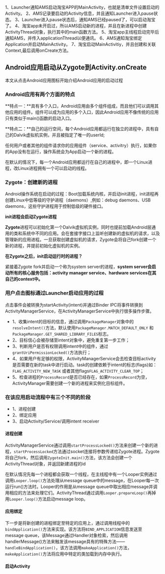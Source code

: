 1、Launcher通知AMS启动淘宝APP的MainActivity，也就是清单文件设置启动的Activity。
2、AMS记录要启动的Activity信息，并且通知Launcher进入pause状态。
3、Launcher进入pause状态后，通知AMS已经paused了，可以启动淘宝了。
4、淘宝app未开启过，所以AMS启动新的进程，并且在新进程中创建ActivityThread对象，执行其中的main函数方法。
5、淘宝app主线程启动完毕后通知AMS，并传入applicationThread以便通讯。
6、AMS通知淘宝绑定Application并启动MainActivity。
7、淘宝启动MainActivitiy，并且创建和关联Context,最后调用onCreate方法。


## Android应用启动从Zygote到Activity.onCreate

本文从点击Android应用图标开始介绍Android应用的启动过程

### Android应用有两个方面的特点

**特点一：**具有多个入口，Android应用由多个组件组成，而且他们可以调用其他应用的组件。组件可以成为应用的多个入口，因此Android应用不像传统的应用只有类似于main()函数的启动入口。

**特点二：**自己的运行空间，每个Android应用都运行在独立的进程中，具有自己的Dalvik虚拟机实例，并且被指定了唯一的userId;


任何用户或者其他的组件请求你的应用组件（service、activitry）执行，如果你的App没有在运行，操作系统会为App启动一个新的进程。

在默认的情况下，每一个Android应用都运行在自己的进程中，即一个Linux进程，改Linux进程拥有一个可以启动的线程。 


### Zygote：创建新的进程

Android操作系统在启动的过程：Boot加载系统内核，并启动init进程，init进程再创建Linux中低等级的守护进程（daemons）,例如：debug daemons、USB daemons，这些守护进程用于控制低级的硬件接口。

**init进程会启动Zygote进程**

**Zygote**进程可以初始化第一个Dalvik虚拟机实例，同时也提前加载Android层通用的类和系统中不同的应用。会在套接字接口上监听创建新的虚拟机的请求，以及管理新的应用进程。一旦获取创建虚拟机的请求，Zygote会将自己fork创建一个新的进程，并提前初始化虚拟机的实例。

**在Zygote之后，init启动运行时的进程？**

紧接着Zygote fork并启动一个称为system server的进程，**system server会启动所有的核心服务包括：activity manager service、hardware services在其自己的context中。**

### 用户点击图标通过Launcher启动应用的过程

点击事件会被转换为startActivity(intent)并通过Binder IPC将事件转换到ActivityManagerService，在ActivityManagerService中执行很多操作步骤。

* 1、收集intent的目标的信息，通过调用`PackageManager`对象中的`resolveIntent()`方法，默认使用`PackageManager.MATCH_DEFAULT_ONLY` 和     `PackageManager.GET_SHARED_LIBRARY_FILES`标志。
* 2、目标信心会被存储至intent对象中，避免重复第一步工作；
* 3、判断用户是否有权限调用intent中的组件，通过`grantUriPermissionLocked()`方法执行；
* 4、如果用户有足够的权限，ActivityManagerService会去检查目标activity是否需要在新的task中进行启动。task的创建依赖于intent的标志(flags)如：`FLAG_ACTIVITY_NEW_TASK` 或者其他flags`FLAG_ACTIVITY_CLEAR_TOP`；
* 5、检查进程的`ProcessRecord`是否已经存在，如果`ProcessRecord`为空，ActivityManager需要创建一个新的进程来实例化目标组件。


### 在该应用启动流程中有三个不同的阶段
* 1、进程创建
* 2、绑定应用
* 3、启动Activity/Service/调用intent receiver

#### 进程创建

ActivityManagerService通过调用`startProcessLocked()`方法来创建一个新的进程，`startProcessLocked`方法通过socket连接将参数传递给Zygote进程。Zygote将自己fork，然后调用`ZygoteInit.main()`方法，该方法会创建一个ActivityThread对象，并返回新建进程的id

在默认情况先每一个进程都会获取一个线程，在主线程中有一个Looper实例通过调用`Looper.loop()`方法处理从message queue中的message，在Looper每一次运行run()方法时。Looper的作用是从message queue中取出相应message并调用相应的方法来处理它们。ActivityThread通过调用`Looper.prepareLoop()`再掉用`Looper.loop()`方法启动message loop。

#### 应用绑定

下一步是将新创建的进程绑定至特定的应用上，通过调用线程中的`bindApplication()`方法来实现。该方法将`BIND_APPLICATION`信息发送至message queue，该Message通过Handler对象检索，然后调用handlerMessage()方法来触发该message具有的特殊方法——`handleBindApplication()`，该方法调用`makeApplication()`方法，`makeApplication()`方法将应用中特定的类加载到内存中执行。


#### 启动Activity